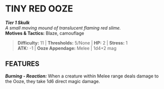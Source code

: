 ﻿# TINY RED OOZE

***Tier 1 Skulk***  
*A small moving mound of translucent flaming red slime.*  
**Motives & Tactics:** Blaze, camouflage

> **Difficulty:** 11 | **Thresholds:** 5/None | **HP:** 2 | **Stress:** 1  
> **ATK:** -1 | **Ooze Appendage:** Melee | 1d4+2 mag  

## FEATURES

***Burning - Reaction:*** When a creature within Melee range deals damage to the Ooze, they take 1d6 direct magic damage.
